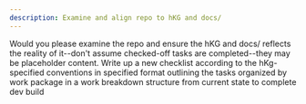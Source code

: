 ```yaml
---
description: Examine and align repo to hKG and docs/
---
```


Would you please examine the repo and ensure the hKG and docs/ reflects the reality of it--don't assume checked-off tasks are completed--they may be placeholder content. Write up a new checklist according to the hKg-specified conventions in specified format outlining the tasks organized by work package in a work breakdown structure from current state to complete dev build